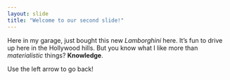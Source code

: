 ```yaml
---
layout: slide
title: "Welcome to our second slide!"
---
```

Here in my garage, just bought this new _Lamborghini_ here. It’s fun to drive up here in the Hollywood hills. But you know what I like more than _materialistic_ things? **Knowledge**.

Use the left arrow to go back!
